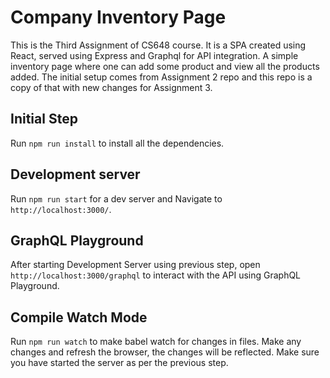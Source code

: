 # Company Inventory Page

This is the Third Assignment of CS648 course. It is a SPA created using React, served using Express and Graphql for API integration. A simple inventory page where one can add some product and view all the products added.
The initial setup comes from Assignment 2 repo and this repo is a copy of that with new changes for Assignment 3.

## Initial Step

Run `npm run install` to install all the dependencies.

## Development server

Run `npm run start` for a dev server and Navigate to `http://localhost:3000/`.

## GraphQL Playground

After starting Development Server using previous step, open `http://localhost:3000/graphql` to interact with the API using GraphQL Playground.

## Compile Watch Mode

Run `npm run watch` to make babel watch for changes in files. Make any changes and refresh the browser, the changes will be reflected. Make sure you have started the server as per the previous step.
